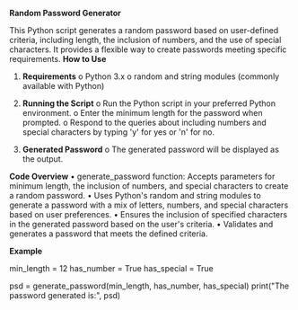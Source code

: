 **Random Password Generator**


This Python script generates a random password based on user-defined criteria, including length, the inclusion of numbers, and the use of special characters. It provides a flexible way to create passwords meeting specific requirements.
**How to Use**


1.	**Requirements**
o	Python 3.x
o	random and string modules (commonly available with Python)


2.	**Running the Script**
o	Run the Python script in your preferred Python environment.
o	Enter the minimum length for the password when prompted.
o	Respond to the queries about including numbers and special characters by typing 'y' for yes or 'n' for no.


3.	**Generated Password**
o	The generated password will be displayed as the output.


**Code Overview**
•	generate_password function: Accepts parameters for minimum length, the inclusion of numbers, and special characters to create a random password.
•	Uses Python's random and string modules to generate a password with a mix of letters, numbers, and special characters based on user preferences.
•	Ensures the inclusion of specified characters in the generated password based on the user's criteria.
•	Validates and generates a password that meets the defined criteria.


**Example**

min_length = 12
has_number = True
has_special = True

psd = generate_password(min_length, has_number, has_special)
print("The password generated is:", psd)

